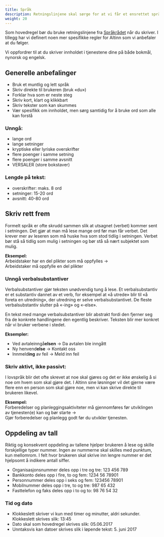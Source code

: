 ```yaml
---
title: Språk
description: Retningslinjene skal sørge for at vi får et ensrettet språk og forståelig innhold i tjenestene som lages i Altinn. 
weight: 20
---
```


Som hovedregel bør du bruke retningslinjene fra [Språkrådet](https://www.sprakradet.no/klarsprak/om-skriving/generelle-skriverad-bokmal/) når du skriver. I tillegg har vi definert noen mer spesifikke regler for Altinn som vi anbefaler at du følger. 

Vi oppfordrer til at du skriver innholdet i tjenestene dine på både bokmål, nynorsk og engelsk. 
## Generelle anbefalinger
- Bruk et muntlig og lett språk
- Skriv direkte til brukeren (bruk «du») 
- Forklar hva som er neste steg 
- Skriv kort, klart og klikkbart 
- Skriv tekster som kan skummes 
- Vær spesifikk om innholdet, men sørg samtidig for å bruke ord som alle kan forstå 

### Unngå:
- lange ord 
- lange setninger  
- kryptiske eller lyriske overskrifter  
- flere poenger i samme setning 
- flere poenger i samme avsnitt 
- VERSALER (store bokstaver) 

### Lengde på tekst:
- overskrifter: maks. 8 ord 
- setninger: 15-20 ord
- avsnitt: 40-80 ord 

## Skriv rett frem
Formelt språk er ofte skrudd sammen slik at utsagnet (verbet) kommer sent i setningen. Det gjør at man må lese mange ord før man får verbet. Det krever mer av leseren som må huske hva som stod tidlig i setningen. Verbet bør stå så tidlig som mulig i setningen og bør stå så nært subjektet som mulig. 

**Eksempel:**  
Arbeidstaker har en del plikter som må oppfylles →
<br>Arbeidstaker må oppfylle en del plikter

### Unngå verbalsubstantiver
Verbalsubstantiver gjør teksten unødvendig tung å lese.
Et verbalsubstantiv er et substantiv dannet av et verb, for eksempel at «å utrede» blir til «å foreta en utredning»,
der utredning er selve verbalsubstantivet. De fleste verbalsubstantiv slutter på «-ing» og «-else».  

En tekst med mange verbalsubstantiver blir abstrakt fordi den fjerner seg fra de konkrete handlingene den egentlig beskriver.
Teksten blir mer konkret når vi bruker verbene i stedet.  

**Eksempler:**  
- Ved avtaleinngå**elsen** → Da avtalen ble inngått
- Ny henvend**else** → Kontakt oss
- Innmeld**ing** av feil → Meld inn feil

### Skriv aktivt, ikke passivt: 
I lovspråk blir det ofte skrevet at noe skal gjøres og det er ikke ønskelig å si noe om hvem som skal gjøre det.
I Altinn sine løsninger vil det gjerne være flere enn en person som skal gjøre noe, men vi kan skrive direkte til brukeren likevel.

**Eksempel:**  
Forberedelser og planleggingsaktiviteter må gjennomføres før utviklingen av tjenesten(e) kan og bør starte → <br>Gjør forberedelser og planlegg godt før du utvikler tjenesten. 


## Oppdeling av tall
Riktig og konsekvent oppdeling av tallene hjelper brukeren å lese og skille forskjellige typer nummer. Ingen av nummerne skal skilles med punktum, kun mellomrom. I felt hvor brukeren skal skrive inn lengre nummer er det hjelpsomt å indikere antall siffer.

- Organisasjonsnummer deles opp i tre og tre: 123 456 789
- Bankkonto deles opp i fire, to og fem: 1234 56 78901
- Personnummer deles opp i seks og fem: 123456 78901
- Mobilnummer deles opp i tre, to og tre: 987 65 432
- Fasttelefon og faks deles opp i to og to: 98 76 54 32

### Tid og dato
- Klokkeslett skriver vi kun med timer og minutter, aldri sekunder. Klokkeslett skrives slik: 13:45
- Dato skal som hovedregel skrives slik: 05.06.2017
- Unntaksvis kan datoer skrives slik i løpende tekst: 5. juni 2017
